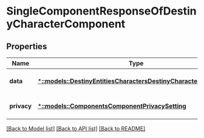 # SingleComponentResponseOfDestinyCharacterComponent

## Properties
Name | Type | Description | Notes
------------ | ------------- | ------------- | -------------
**data** | [***::models::DestinyEntitiesCharactersDestinyCharacterComponent**](Destiny.Entities.Characters.DestinyCharacterComponent.md) |  | [optional] [default to null]
**privacy** | [***::models::ComponentsComponentPrivacySetting**](Components.ComponentPrivacySetting.md) |  | [optional] [default to null]

[[Back to Model list]](../README.md#documentation-for-models) [[Back to API list]](../README.md#documentation-for-api-endpoints) [[Back to README]](../README.md)


